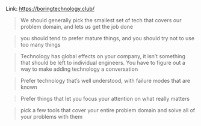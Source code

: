 Link: https://boringtechnology.club/

> We should generally pick the smallest set of tech that covers our problem domain, and lets us get the job done

> you should tend to prefer mature things, and you should try not to use too many things

> Technology has global effects on your company, it isn’t something that should be left to individual engineers. You have to figure out a way to make adding technology a conversation

> Prefer technology that’s well understood, with failure modes that are known

> Prefer things that let you focus your attention on what really matters

> pick a few tools that cover your entire problem domain and solve all of your problems with them


